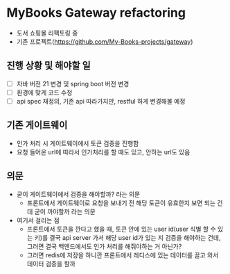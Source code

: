 # MyBooks Gateway refactoring

- 도서 쇼핑몰 리팩토링 중
- 기존 프로젝트(https://github.com/My-Books-projects/gateway)


## 진행 상황 및 해야할 일
- [ ] 자바 버전 21 변경 및 spring boot 버전 변경
- [ ] 환경에 맞게 코드 수정
- [ ] api spec 재정의, 기존 api 따라가지만, restful 하게 변경해볼 예정

## 기존 게이트웨이

- 인가 처리 시 게이트웨이에서 토큰 검증을 진행함
- 요청 들어온 url에 따라서 인가처리를 할 때도 있고, 안하는 url도 있음

## 의문

- 굳이 게이트웨이에서 검증을 해야할까? 라는 의문
  - 프론트에서 게이트웨이로 요청을 보내기 전 해당 토큰이 유효한지 보면 되는 건데 굳이 까야할까 라는 의문
- 여기서 걸리는 점
  - 프론트에서 토큰을 깐다고 했을 때, 토큰 안에 있는 user id(user 식별 할 수 있는 키)를 결국 api server 가서 해당 user id가 있는 지 검증을 해야하는 건데, 그러면 결국 백엔드에서도 인가 처리를 해줘야하는 거 아닌가?
  - 그러면 redis에 저장을 하니깐 프론트에서 레디스에 있는 데이터를 끌고 와서 데이터 검증을 할까

